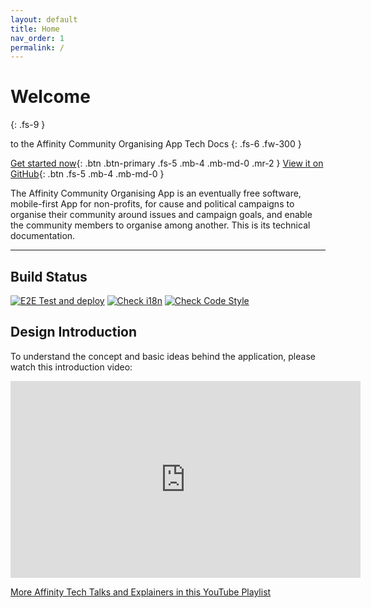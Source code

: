 ```yaml
---
layout: default
title: Home
nav_order: 1
permalink: /
---
```


# Welcome
{: .fs-9 }

to the Affinity Community Organising App Tech Docs
{: .fs-6 .fw-300 }

[Get started now](./getting-started){: .btn .btn-primary .fs-5 .mb-4 .mb-md-0 .mr-2 } [View it on GitHub](https://github.com/TeamFranka/affinity){: .btn .fs-5 .mb-4 .mb-md-0 }

The Affinity Community Organising App is an eventually free software, mobile-first App for non-profits, for cause and political campaigns to organise their community around issues and campaign goals, and enable the community members to organise among another. This is its technical documentation.

---

## Build Status

[![E2E Test and deploy](https://github.com/TeamFranka/affinity/actions/workflows/deploying.yml/badge.svg)](https://github.com/TeamFranka/affinity/actions/workflows/deploying.yml) [![Check i18n](https://github.com/TeamFranka/affinity/actions/workflows/check-i18n.yml/badge.svg)](https://github.com/TeamFranka/affinity/actions/workflows/check-i18n.yml) [![Check Code Style](https://github.com/TeamFranka/affinity/actions/workflows/check-style.yml/badge.svg)](https://github.com/TeamFranka/affinity/actions/workflows/check-style.yml)


## Design Introduction

To understand the concept and basic ideas behind the application, please watch this introduction video:

<iframe width="560" height="315" src="https://www.youtube-nocookie.com/embed/KKDVhntCL3s" title="YouTube video player" frameborder="0" allow="accelerometer; autoplay; clipboard-write; encrypted-media; gyroscope; picture-in-picture" allowfullscreen></iframe>

[More Affinity Tech Talks and Explainers in this YouTube Playlist](https://www.youtube.com/playlist?list=PLhFhxysWvKD6wqHASnIK4oarOUmzT6qXp)
